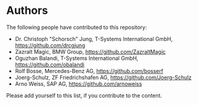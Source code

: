 <!--
 * Copyright (c) 2022,2023 Contributors to the Catena-X Association
 *
 * See the NOTICE file(s) distributed with this work for additional
 * information regarding copyright ownership.
 *
 * This program and the accompanying materials are made available under the
 * terms of the Apache License, Version 2.0 which is available at
 * https://www.apache.org/licenses/LICENSE-2.0.
 *
 * Unless required by applicable law or agreed to in writing, software
 * distributed under the License is distributed on an "AS IS" BASIS, WITHOUT
 * WARRANTIES OR CONDITIONS OF ANY KIND, either express or implied. See the
 * License for the specific language governing permissions and limitations
 * under the License.
 *
 * SPDX-License-Identifier: Apache-2.0
-->

# Authors

The following people have contributed to this repository:

* Dr. Christoph "Schorsch" Jung, T-Systems International GmbH, https://github.com/drcgjung
* Zazralt Magic, BMW Group, https://github.com/ZazraltMagic
* Oguzhan Balandi, T-Systems International GmbH, https://github.com/obalandi
* Rolf Bosse, Mercedes-Benz AG, https://github.com/bosserf
* Joerg-Schulz, ZF Friedrichshafen AG, https://github.com/Joerg-Schulz
* Arno Weiss, SAP AG, https://github.com/arnoweiss

Please add yourself to this list, if you contribute to the content.